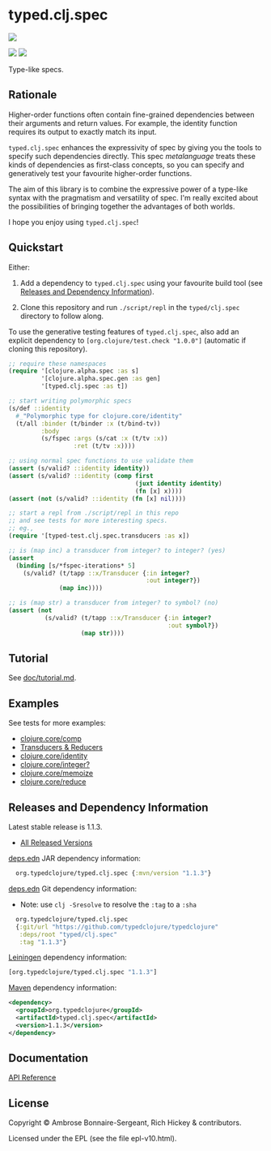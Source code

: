 <!-- DO NOT EDIT! Instead, edit `dev/resources/root-templates/typed/clj.spec/README.md` and run `./script/regen-selmer.sh` -->
# typed.clj.spec

<a href='https://typedclojure.org'><img src='../../doc/images/part-of-typed-clojure-project.png'></a>

<p>
  <a href='https://www.patreon.com/ambrosebs'><img src='../../doc/images/become_a_patron_button.png'></a>
  <a href='https://opencollective.com/typedclojure'><img src='../../doc/images/donate-to-our-collective.png'></a>
</p>

Type-like specs.

## Rationale

Higher-order functions often contain fine-grained dependencies between
their arguments and return values. For example, the identity function requires
its output to exactly match its input.

`typed.clj.spec` enhances the expressivity of spec by giving you
the tools to specify such dependencies directly.
This spec _metalanguage_ treats these
kinds of dependencies as first-class concepts, so you can
specify and generatively test your favourite higher-order functions.

The aim of this library is to combine the expressive power of a type-like syntax
with the pragmatism and versatility of spec.
I'm really excited about the possibilities of bringing together
the advantages of both worlds.

I hope you enjoy using `typed.clj.spec`!

## Quickstart

Either:

1. Add a dependency to `typed.clj.spec` using your favourite
   build tool (see [Releases and Dependency Information](#releases-and-dependency-information)).

2. Clone this repository and run `./script/repl`
   in the `typed/clj.spec` directory to follow along.

To use the generative testing features of `typed.clj.spec`,
also add an explicit dependency to `[org.clojure/test.check "1.0.0"]`
(automatic if cloning this repository).

```clojure
;; require these namespaces
(require '[clojure.alpha.spec :as s]
         '[clojure.alpha.spec.gen :as gen]
         '[typed.clj.spec :as t])

;; start writing polymorphic specs
(s/def ::identity
  #_"Polymorphic type for clojure.core/identity"
  (t/all :binder (t/binder :x (t/bind-tv))
         :body
         (s/fspec :args (s/cat :x (t/tv :x))
                  :ret (t/tv :x))))

;; using normal spec functions to use validate them 
(assert (s/valid? ::identity identity))
(assert (s/valid? ::identity (comp first
                                   (juxt identity identity)
                                   (fn [x] x))))
(assert (not (s/valid? ::identity (fn [x] nil))))

;; start a repl from ./script/repl in this repo
;; and see tests for more interesting specs.
;; eg.,
(require '[typed-test.clj.spec.transducers :as x])

;; is (map inc) a transducer from integer? to integer? (yes)
(assert
  (binding [s/*fspec-iterations* 5]
    (s/valid? (t/tapp ::x/Transducer {:in integer?
                                      :out integer?})
              (map inc))))

;; is (map str) a transducer from integer? to symbol? (no)
(assert (not
          (s/valid? (t/tapp ::x/Transducer {:in integer?
                                            :out symbol?})
                    (map str))))
```

## Tutorial

See [doc/tutorial.md](doc/tutorial.md).

## Examples

See tests for more examples:

- [clojure.core/comp](test/typed_test/clj/spec/comp.clj)
- [Transducers & Reducers](test/typed_test/clj/spec/transducers.clj)
- [clojure.core/identity](test/typed_test/clj/spec/identity.clj)
- [clojure.core/integer?](test/typed_test/clj/spec/integer_huh.clj)
- [clojure.core/memoize](test/typed_test/clj/spec/memoize.clj)
- [clojure.core/reduce](test/typed_test/clj/spec/reduce.clj)

## Releases and Dependency Information

Latest stable release is 1.1.3.

* [All Released Versions](https://clojars.org/org.typedclojure/typed.clj.spec)

[deps.edn](https://clojure.org/reference/deps_and_cli) JAR dependency information:

```clj
  org.typedclojure/typed.clj.spec {:mvn/version "1.1.3"}
```

[deps.edn](https://clojure.org/reference/deps_and_cli) Git dependency information:

- Note: use `clj -Sresolve` to resolve the `:tag` to a `:sha`

```clj
  org.typedclojure/typed.clj.spec
  {:git/url "https://github.com/typedclojure/typedclojure"
   :deps/root "typed/clj.spec"
   :tag "1.1.3"}
```

[Leiningen](https://github.com/technomancy/leiningen) dependency information:

```clojure
[org.typedclojure/typed.clj.spec "1.1.3"]
```

[Maven](https://maven.apache.org/) dependency information:

```XML
<dependency>
  <groupId>org.typedclojure</groupId>
  <artifactId>typed.clj.spec</artifactId>
  <version>1.1.3</version>
</dependency>
```

## Documentation

[API Reference](https://api.typedclojure.org/latest/typed.clj.spec/index.html)

## License

Copyright © Ambrose Bonnaire-Sergeant, Rich Hickey & contributors.

Licensed under the EPL (see the file epl-v10.html).
